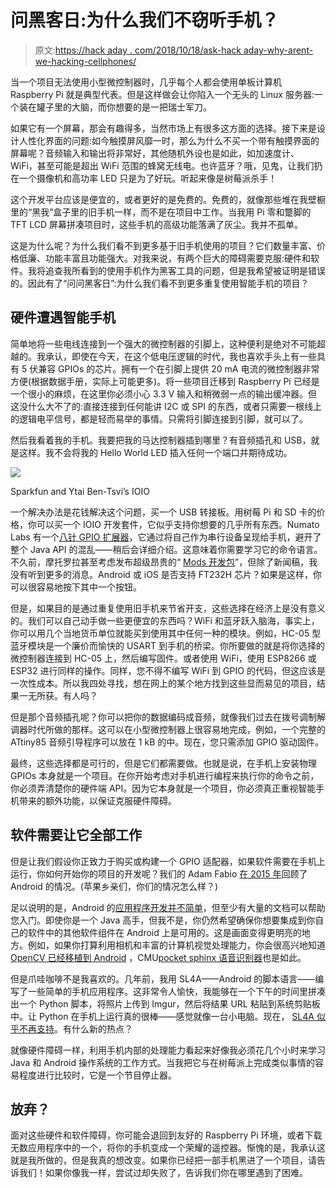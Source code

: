 # 问黑客日:为什么我们不窃听手机？

> 原文:[https://hack aday . com/2018/10/18/ask-hack aday-why-arent-we-hacking-cellphones/](https://hackaday.com/2018/10/18/ask-hackaday-why-arent-we-hacking-cellphones/)

当一个项目无法使用小型微控制器时，几乎每个人都会使用单板计算机 Raspberry Pi 就是典型代表。但是这样做会让你陷入一个无头的 Linux 服务器:一个装在罐子里的大脑，而你想要的是一把瑞士军刀。

如果它有一个屏幕，那会有趣得多，当然市场上有很多这方面的选择。接下来是设计人性化界面的问题:如今触摸屏风靡一时，那么为什么不买一个带有触摸界面的屏幕呢？音频输入和输出将非常好，其他随机外设也是如此，如加速度计、WiFi，甚至可能是超出 WiFi 范围的蜂窝无线电。也许蓝牙？哦，见鬼，让我们扔在一个摄像机和高功率 LED 只是为了好玩。听起来像是树莓派杀手！

这个开发平台应该是便宜的，或者更好的是免费的。免费的，就像那些堆在我壁橱里的“黑我”盒子里的旧手机一样，而不是在项目中工作。当我用 Pi 零和蹩脚的 TFT LCD 屏幕拼凑项目时，这些手机的高级功能落满了灰尘。我并不孤单。

这是为什么呢？为什么我们看不到更多基于旧手机使用的项目？它们数量丰富、价格低廉、功能丰富且功能强大。对我来说，有两个巨大的障碍需要克服:硬件和软件。我将追查我所看到的使用手机作为黑客工具的问题，但是我希望被证明是错误的。因此有了“问问黑客日”:为什么我们看不到更多重复使用智能手机的项目？

## 硬件遭遇智能手机

简单地将一些电线连接到一个强大的微控制器的引脚上，这种便利是绝对不可能超越的。我承认，即使在今天，在这个低电压逻辑的时代，我也喜欢手头上有一些具有 5 伏兼容 GPIOs 的芯片。拥有一个在引脚上提供 20 mA 电流的微控制器非常方便(根据数据手册，实际上可能更多)。将一些项目迁移到 Raspberry Pi 已经是一个很小的麻烦，在这里你必须小心 3.3 V 输入和稍微弱一点的输出缓冲器。但这没什么大不了的:直接连接到任何能讲 I2C 或 SPI 的东西，或者只需要一根线上的逻辑电平信号，都是轻而易举的事情。只需将引脚连接到引脚，就可以了。

然后我看着我的手机。我要把我的马达控制器插到哪里？有音频插孔和 USB，就是这样。我不会将我的 Hello World LED 插入任何一个端口并期待成功。

[![](../Images/0a16a8573d69523cb41fbeecb9968dcd.png)](https://hackaday.com/wp-content/uploads/2018/10/13613-01.jpg)

Sparkfun and Ytai Ben-Tsvi’s IOIO

一个解决办法是花钱解决这个问题，买一个 USB 转接板。用树莓 Pi 和 SD 卡的价格，你可以买一个 IOIO 开发套件，它似乎支持你想要的几乎所有东西。Numato Labs 有一个[八针 GPIO 扩展器](https://numato.com/product/8-channel-usb-gpio-module-with-analog-inputs)，它通过将自己作为串行设备呈现给手机，避开了整个 Java API 的混乱——稍后会详细介绍。这意味着你需要学习它的命令语言。不久前，摩托罗拉甚至考虑发布超级昂贵的“ [Mods 开发包](https://hackaday.com/2016/08/15/turn-your-motorola-android-phone-into-a-raspberry-pi/)”，但除了新闻稿，我没有听到更多的消息。Android 或 iOS 是否支持 FT232H 芯片？如果是这样，你可以很容易地按下其中一个按钮。

但是，如果目的是通过重复使用旧手机来节省开支，这些选择在经济上是没有意义的。我们可以自己动手做一些更便宜的东西吗？WiFi 和蓝牙跃入脑海，事实上，你可以用几个当地货币单位就能买到使用其中任何一种的模块。例如，HC-05 型蓝牙模块是一个廉价而愉快的 USART 到手机的桥梁。你所要做的就是将你选择的微控制器连接到 HC-05 上，然后编写固件。或者使用 WiFi，使用 ESP8266 或 ESP32 进行同样的操作。同样，您不得不编写 WiFi 到 GPIO 的代码，但这应该是一次性成本。所以我四处寻找，想在网上的某个地方找到这些显而易见的项目，结果一无所获。有人吗？

但是那个音频插孔呢？你可以把你的数据编码成音频，就像我们过去在拨号调制解调器时代所做的那样。这可以在小型微控制器上很容易地完成，例如，一个完整的 ATtiny85 音频引导程序可以放在 1 kB 的中。现在，您只需添加 GPIO 驱动固件。

最终，这些选择都是可行的，但是它们都需要做。也就是说，在手机上安装物理 GPIOs 本身就是一个项目。在你开始考虑对手机进行编程来执行你的命令之前，你必须弄清楚你的硬件端 API。因为它本身就是一个项目，你必须真正重视智能手机带来的额外功能，以保证克服硬件障碍。

## 软件需要让它全部工作

但是让我们假设你正致力于购买或构建一个 GPIO 适配器，如果软件需要在手机上运行，你如何开始你的项目的开发呢？我们的 Adam Fabio [在 2015 年](https://hackaday.com/2015/09/10/want-a-low-cost-arm-platform-grab-a-prepaid-android-phone/)回顾了 Android 的情况。(苹果乡亲们，你们的情况怎么样？)

足以说明的是，Android 的[应用程序开发并不简单](https://developer.android.com/docs/)，但至少有大量的文档可以帮助您入门。即使你是一个 Java 高手，但我不是，你仍然希望确保你想要集成到你自己的软件中的其他软件组件在 Android 上是可用的。这是画面变得更明亮的地方。例如，如果你打算利用相机和丰富的计算机视觉处理能力，你会很高兴地知道 [OpenCV 已经移植到 Android](https://docs.opencv.org/3.4/d9/d3f/tutorial_android_dev_intro.html) ，CMU[pocket sphinx 语音识别器](https://cmusphinx.github.io/wiki/tutorialandroid/)也是如此。

但是爪哇咖啡不是我喜欢的。几年前，我用 SL4A——Android 的脚本语言——编写了一些简单的手机应用程序。这非常令人愉快，我能够在一个下午的时间里拼凑出一个 Python 脚本，将照片上传到 Imgur，然后将结果 URL 粘贴到系统剪贴板中。让 Python 在手机上运行真的很棒——感觉就像一台小电脑。现在， [SL4A 似乎不再支持](https://en.wikipedia.org/wiki/Scripting_Layer_for_Android)。有什么新的热点？

就像硬件障碍一样，利用手机内部的处理能力看起来好像我必须花几个小时来学习 Java 和 Android 操作系统的工作方式。当我把它与在树莓派上完成类似事情的容易程度进行比较时，它是一个节目停止器。

## 放弃？

面对这些硬件和软件障碍，你可能会退回到友好的 Raspberry Pi 环境，或者下载无数应用程序中的一个，将你的手机变成一个荣耀的遥控器。惭愧的是，我承认这就是我所做的，但是我真的想改变。如果你已经把一部手机黑进了一个项目，请告诉我们！如果你像我一样，尝试过却失败了，告诉我们你在哪里遇到了困难。